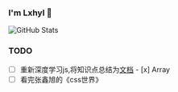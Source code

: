 ### I'm Lxhyl 👋

![GitHub Stats](https://github-readme-stats.vercel.app/api?username=lxhyl&show_icons=true&title_color=2e2e2e&hide=[%22issues%22])


### TODO
- [ ] 重新深度学习js,将知识点总结为[文档](https://lxhyl.cn)
      - [x] Array
- [ ] 看完张鑫旭的《css世界》
